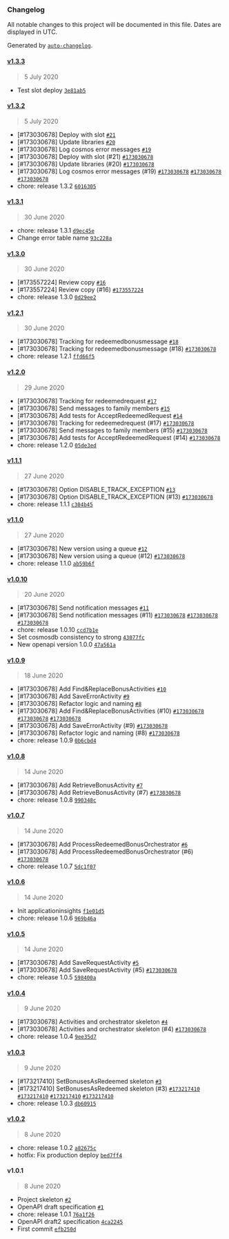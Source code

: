 ### Changelog

All notable changes to this project will be documented in this file. Dates are displayed in UTC.

Generated by [`auto-changelog`](https://github.com/CookPete/auto-changelog).

#### [v1.3.3](https://github.com/pagopa/io-functions-bonusapi/compare/v1.3.2...v1.3.3)

> 5 July 2020

- Test slot deploy [`3e81ab5`](https://github.com/pagopa/io-functions-bonusapi/commit/3e81ab57e6d865a76895cbdeb2d344a8d1dd8cd7)

#### [v1.3.2](https://github.com/pagopa/io-functions-bonusapi/compare/v1.3.1...v1.3.2)

> 5 July 2020

- [#173030678] Deploy with slot [`#21`](https://github.com/pagopa/io-functions-bonusapi/pull/21)
- [#173030678] Update libraries [`#20`](https://github.com/pagopa/io-functions-bonusapi/pull/20)
- [#173030678] Log cosmos error messages [`#19`](https://github.com/pagopa/io-functions-bonusapi/pull/19)
- [#173030678] Deploy with slot (#21) [`#173030678`](https://www.pivotaltracker.com/story/show/173030678)
- [#173030678] Update libraries (#20) [`#173030678`](https://www.pivotaltracker.com/story/show/173030678)
- [#173030678] Log cosmos error messages (#19) [`#173030678`](https://www.pivotaltracker.com/story/show/173030678) [`#173030678`](https://www.pivotaltracker.com/story/show/173030678) [`#173030678`](https://www.pivotaltracker.com/story/show/173030678)
- chore: release 1.3.2 [`6016305`](https://github.com/pagopa/io-functions-bonusapi/commit/6016305167b337e7f9b1b1199f3ea821df0a7a28)

#### [v1.3.1](https://github.com/pagopa/io-functions-bonusapi/compare/v1.3.0...v1.3.1)

> 30 June 2020

- chore: release 1.3.1 [`d9ec45e`](https://github.com/pagopa/io-functions-bonusapi/commit/d9ec45eb45b052a24b5ca178984d65324d02b2da)
- Change error table name [`93c228a`](https://github.com/pagopa/io-functions-bonusapi/commit/93c228ac42e2a7a4e5bca58dab68f89f98d746d3)

#### [v1.3.0](https://github.com/pagopa/io-functions-bonusapi/compare/v1.2.1...v1.3.0)

> 30 June 2020

- [#173557224] Review copy [`#16`](https://github.com/pagopa/io-functions-bonusapi/pull/16)
- [#173557224] Review copy (#16) [`#173557224`](https://www.pivotaltracker.com/story/show/173557224)
- chore: release 1.3.0 [`0d29ee2`](https://github.com/pagopa/io-functions-bonusapi/commit/0d29ee27e39fd3b98b7ec841e2959afd1fb38c04)

#### [v1.2.1](https://github.com/pagopa/io-functions-bonusapi/compare/v1.2.0...v1.2.1)

> 30 June 2020

- [#173030678] Tracking for redeemedbonusmessage [`#18`](https://github.com/pagopa/io-functions-bonusapi/pull/18)
- [#173030678] Tracking for redeemedbonusmessage (#18) [`#173030678`](https://www.pivotaltracker.com/story/show/173030678)
- chore: release 1.2.1 [`ffd66f5`](https://github.com/pagopa/io-functions-bonusapi/commit/ffd66f51c2f9febb897d751aac6bebde6cd7c4cb)

#### [v1.2.0](https://github.com/pagopa/io-functions-bonusapi/compare/v1.1.1...v1.2.0)

> 29 June 2020

- [#173030678] Tracking for redeemedrequest [`#17`](https://github.com/pagopa/io-functions-bonusapi/pull/17)
- [#173030678] Send messages to family members [`#15`](https://github.com/pagopa/io-functions-bonusapi/pull/15)
- [#173030678] Add tests for AcceptRedeemedRequest [`#14`](https://github.com/pagopa/io-functions-bonusapi/pull/14)
- [#173030678] Tracking for redeemedrequest (#17) [`#173030678`](https://www.pivotaltracker.com/story/show/173030678)
- [#173030678] Send messages to family members (#15) [`#173030678`](https://www.pivotaltracker.com/story/show/173030678)
- [#173030678] Add tests for AcceptRedeemedRequest (#14) [`#173030678`](https://www.pivotaltracker.com/story/show/173030678)
- chore: release 1.2.0 [`05de3ed`](https://github.com/pagopa/io-functions-bonusapi/commit/05de3edccff674fc6741de07d04fad6e747e1d74)

#### [v1.1.1](https://github.com/pagopa/io-functions-bonusapi/compare/v1.1.0...v1.1.1)

> 27 June 2020

- [#173030678] Option DISABLE_TRACK_EXCEPTION [`#13`](https://github.com/pagopa/io-functions-bonusapi/pull/13)
- [#173030678] Option DISABLE_TRACK_EXCEPTION (#13) [`#173030678`](https://www.pivotaltracker.com/story/show/173030678)
- chore: release 1.1.1 [`c304b45`](https://github.com/pagopa/io-functions-bonusapi/commit/c304b45788c27de9d527d668a1022010f53d1ad8)

#### [v1.1.0](https://github.com/pagopa/io-functions-bonusapi/compare/v1.0.10...v1.1.0)

> 27 June 2020

- [#173030678] New version using a queue [`#12`](https://github.com/pagopa/io-functions-bonusapi/pull/12)
- [#173030678] New version using a queue (#12) [`#173030678`](https://www.pivotaltracker.com/story/show/173030678)
- chore: release 1.1.0 [`ab59b6f`](https://github.com/pagopa/io-functions-bonusapi/commit/ab59b6f529d95f641d8e699767f918af0d47a57f)

#### [v1.0.10](https://github.com/pagopa/io-functions-bonusapi/compare/v1.0.9...v1.0.10)

> 20 June 2020

- [#173030678] Send notification messages [`#11`](https://github.com/pagopa/io-functions-bonusapi/pull/11)
- [#173030678] Send notification messages (#11) [`#173030678`](https://www.pivotaltracker.com/story/show/173030678) [`#173030678`](https://www.pivotaltracker.com/story/show/173030678) [`#173030678`](https://www.pivotaltracker.com/story/show/173030678)
- chore: release 1.0.10 [`ccd7b1e`](https://github.com/pagopa/io-functions-bonusapi/commit/ccd7b1e05d0ceb5fe03ba965fb5169044c0cfab1)
- Set cosmosdb consistency to strong [`43077fc`](https://github.com/pagopa/io-functions-bonusapi/commit/43077fc1abc9e46ab0a1d8a0b68445d9fdbbce34)
- New openapi version 1.0.0 [`47a561a`](https://github.com/pagopa/io-functions-bonusapi/commit/47a561a1a6caa64274454a4680d853d15a3ecbbf)

#### [v1.0.9](https://github.com/pagopa/io-functions-bonusapi/compare/v1.0.8...v1.0.9)

> 18 June 2020

- [#173030678] Add Find&ReplaceBonusActivities [`#10`](https://github.com/pagopa/io-functions-bonusapi/pull/10)
- [#173030678] Add SaveErrorActivity [`#9`](https://github.com/pagopa/io-functions-bonusapi/pull/9)
- [#173030678] Refactor logic and naming [`#8`](https://github.com/pagopa/io-functions-bonusapi/pull/8)
- [#173030678] Add Find&ReplaceBonusActivities (#10) [`#173030678`](https://www.pivotaltracker.com/story/show/173030678) [`#173030678`](https://www.pivotaltracker.com/story/show/173030678) [`#173030678`](https://www.pivotaltracker.com/story/show/173030678)
- [#173030678] Add SaveErrorActivity (#9) [`#173030678`](https://www.pivotaltracker.com/story/show/173030678)
- [#173030678] Refactor logic and naming (#8) [`#173030678`](https://www.pivotaltracker.com/story/show/173030678)
- chore: release 1.0.9 [`0b6cbd4`](https://github.com/pagopa/io-functions-bonusapi/commit/0b6cbd493328396f6ec9e2489df833ff384963a4)

#### [v1.0.8](https://github.com/pagopa/io-functions-bonusapi/compare/v1.0.7...v1.0.8)

> 14 June 2020

- [#173030678] Add RetrieveBonusActivity [`#7`](https://github.com/pagopa/io-functions-bonusapi/pull/7)
- [#173030678] Add RetrieveBonusActivity (#7) [`#173030678`](https://www.pivotaltracker.com/story/show/173030678)
- chore: release 1.0.8 [`990348c`](https://github.com/pagopa/io-functions-bonusapi/commit/990348c9a65e36af3044d5809534cd6c139c526f)

#### [v1.0.7](https://github.com/pagopa/io-functions-bonusapi/compare/v1.0.6...v1.0.7)

> 14 June 2020

- [#173030678] Add ProcessRedeemedBonusOrchestrator [`#6`](https://github.com/pagopa/io-functions-bonusapi/pull/6)
- [#173030678] Add ProcessRedeemedBonusOrchestrator (#6) [`#173030678`](https://www.pivotaltracker.com/story/show/173030678)
- chore: release 1.0.7 [`5dc1f07`](https://github.com/pagopa/io-functions-bonusapi/commit/5dc1f07a3dc1c05dc5c13131f2e7f86b00e87877)

#### [v1.0.6](https://github.com/pagopa/io-functions-bonusapi/compare/v1.0.5...v1.0.6)

> 14 June 2020

- Init applicationinsights [`f1e01d5`](https://github.com/pagopa/io-functions-bonusapi/commit/f1e01d5f5152b806e5462dc64fac580ac51aa65b)
- chore: release 1.0.6 [`969b46a`](https://github.com/pagopa/io-functions-bonusapi/commit/969b46a34c38c13e836c4f96bc86e5d02a90c9bf)

#### [v1.0.5](https://github.com/pagopa/io-functions-bonusapi/compare/v1.0.4...v1.0.5)

> 14 June 2020

- [#173030678] Add SaveRequestActivity [`#5`](https://github.com/pagopa/io-functions-bonusapi/pull/5)
- [#173030678] Add SaveRequestActivity (#5) [`#173030678`](https://www.pivotaltracker.com/story/show/173030678)
- chore: release 1.0.5 [`598400a`](https://github.com/pagopa/io-functions-bonusapi/commit/598400af0364f10f17e8c86813c8978ab4c72ae1)

#### [v1.0.4](https://github.com/pagopa/io-functions-bonusapi/compare/v1.0.3...v1.0.4)

> 9 June 2020

- [#173030678] Activities and orchestrator skeleton [`#4`](https://github.com/pagopa/io-functions-bonusapi/pull/4)
- [#173030678] Activities and orchestrator skeleton (#4) [`#173030678`](https://www.pivotaltracker.com/story/show/173030678)
- chore: release 1.0.4 [`9ee35d7`](https://github.com/pagopa/io-functions-bonusapi/commit/9ee35d75d6de7248752544c39a3c1c2e43325b68)

#### [v1.0.3](https://github.com/pagopa/io-functions-bonusapi/compare/v1.0.2...v1.0.3)

> 9 June 2020

- [#173217410] SetBonusesAsRedeemed skeleton [`#3`](https://github.com/pagopa/io-functions-bonusapi/pull/3)
- [#173217410] SetBonusesAsRedeemed skeleton (#3) [`#173217410`](https://www.pivotaltracker.com/story/show/173217410) [`#173217410`](https://www.pivotaltracker.com/story/show/173217410) [`#173217410`](https://www.pivotaltracker.com/story/show/173217410) [`#173217410`](https://www.pivotaltracker.com/story/show/173217410)
- chore: release 1.0.3 [`db60915`](https://github.com/pagopa/io-functions-bonusapi/commit/db6091539a231b5bb2d15f46f4cf002612eac625)

#### [v1.0.2](https://github.com/pagopa/io-functions-bonusapi/compare/v1.0.1...v1.0.2)

> 8 June 2020

- chore: release 1.0.2 [`a82675c`](https://github.com/pagopa/io-functions-bonusapi/commit/a82675c0bf799979b1dc5a5c293b22e52ae873bf)
- hotfix: Fix production deploy [`bed7ff4`](https://github.com/pagopa/io-functions-bonusapi/commit/bed7ff40fc14e17dadc92b9da04c81d5ece3b196)

#### v1.0.1

> 8 June 2020

- Project skeleton [`#2`](https://github.com/pagopa/io-functions-bonusapi/pull/2)
- OpenAPI draft specification [`#1`](https://github.com/pagopa/io-functions-bonusapi/pull/1)
- chore: release 1.0.1 [`76a1f26`](https://github.com/pagopa/io-functions-bonusapi/commit/76a1f26c148e2f19f53193c245a500babd746217)
- OpenAPI draft2 specification [`4ca2245`](https://github.com/pagopa/io-functions-bonusapi/commit/4ca2245cfa714d5c53a91f4c4a07137f9307901d)
- First commit [`efb250d`](https://github.com/pagopa/io-functions-bonusapi/commit/efb250d1a1a6739942ac50026cff337b522ecc64)
